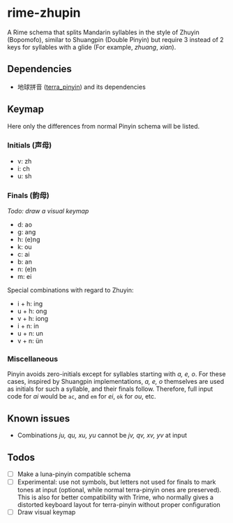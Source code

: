 # rime-zhupin

A Rime schema that splits Mandarin syllables in the style of Zhuyin (Bopomofo), 
similar to Shuangpin (Double Pinyin) but require 3 instead of 2 keys for 
syllables with a glide (For example, *zhuang*, *xian*).

## Dependencies

- 地球拼音 ([terra_pinyin](https://github.com/rime/rime-terra-pinyin)) and its dependencies

## Keymap

Here only the differences from normal Pinyin schema will be listed. 

### Initials (声母)

- v: zh
- i: ch
- u: sh

### Finals (韵母)

*Todo: draw a visual keymap*

- d: ao
- g: ang
- h: (e)ng
- k: ou
- c: ai
- b: an
- n: (e)n
- m: ei

Special combinations with regard to Zhuyin:

- i + h: ing
- u + h: ong
- v + h: iong
- i + n: in
- u + n: un
- v + n: &uuml;n

### Miscellaneous

Pinyin avoids zero-initials except for syllables starting with *a, e, o*. 
For these cases, inspired by Shuangpin implementations, *a, e, o* themselves
are used as initials for such a syllable, and their finals follow. 
Therefore, full input code for *ai* would be `ac`, and
`em` for *ei*, `ok` for *ou*, etc.

## Known issues

- Combinations *ju, qu, xu, yu* cannot be *jv, qv, xv, yv* at input

## Todos

- [ ] Make a luna-pinyin compatible schema
- [ ] Experimental: use not symbols, but letters not used for finals to mark tones
  at input (optional, while normal terra-pinyin ones are preserved). This is 
  also for better compatibility with Trime, who normally gives a distorted keyboard
  layout for terra-pinyin without proper configuration
- [ ] Draw visual keymap

